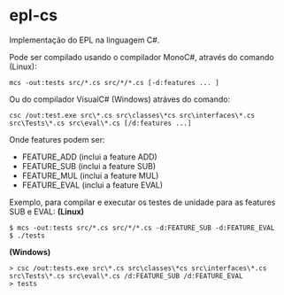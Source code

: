 # epl-cs
Implementação do EPL na linguagem C#.

Pode ser compilado usando o compilador MonoC#, através do comando (Linux):
```
mcs -out:tests src/*.cs src/*/*.cs [-d:features ... ]
```

Ou do compilador VisualC# (Windows) atráves do comando:
```
csc /out:test.exe src\*.cs src\classes\*cs src\interfaces\*.cs src\Tests\*.cs src\eval\*.cs [/d:features ...]
```

Onde features podem ser:
* FEATURE_ADD (inclui a feature ADD)
* FEATURE_SUB (inclui a feature SUB)
* FEATURE_MUL (inclui a feature MUL)
* FEATURE_EVAL (inclui a feature EVAL)

Exemplo, para compilar e executar os testes de unidade para as features SUB e EVAL:
**(Linux)**
```
$ mcs -out:tests src/*.cs src/*/*.cs -d:FEATURE_SUB -d:FEATURE_EVAL
$ ./tests
```

**(Windows)**
```
> csc /out:tests.exe src\*.cs src\classes\*cs src\interfaces\*.cs src\Tests\*.cs src\eval\*.cs /d:FEATURE_SUB /d:FEATURE_EVAL
> tests
```
